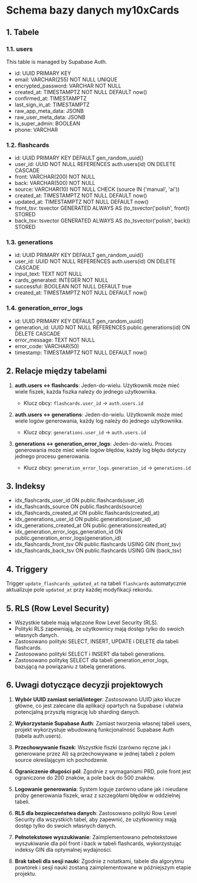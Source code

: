 # Schema bazy danych my10xCards

## 1. Tabele

### 1.1. users

This table is managed by Supabase Auth.

- id: UUID PRIMARY KEY
- email: VARCHAR(255) NOT NULL UNIQUE
- encrypted_password: VARCHAR NOT NULL
- created_at: TIMESTAMPTZ NOT NULL DEFAULT now()
- confirmed_at: TIMESTAMPTZ
- last_sign_in_at: TIMESTAMPTZ
- raw_app_meta_data: JSONB
- raw_user_meta_data: JSONB
- is_super_admin: BOOLEAN
- phone: VARCHAR

### 1.2. flashcards

- id: UUID PRIMARY KEY DEFAULT gen_random_uuid()
- user_id: UUID NOT NULL REFERENCES auth.users(id) ON DELETE CASCADE
- front: VARCHAR(200) NOT NULL
- back: VARCHAR(500) NOT NULL
- source: VARCHAR(10) NOT NULL CHECK (source IN ('manual', 'ai'))
- created_at: TIMESTAMPTZ NOT NULL DEFAULT now()
- updated_at: TIMESTAMPTZ NOT NULL DEFAULT now()
- front_tsv: tsvector GENERATED ALWAYS AS (to_tsvector('polish', front)) STORED
- back_tsv: tsvector GENERATED ALWAYS AS (to_tsvector('polish', back)) STORED

### 1.3. generations

- id: UUID PRIMARY KEY DEFAULT gen_random_uuid()
- user_id: UUID NOT NULL REFERENCES auth.users(id) ON DELETE CASCADE
- input_text: TEXT NOT NULL
- cards_generated: INTEGER NOT NULL
- successful: BOOLEAN NOT NULL DEFAULT true
- created_at: TIMESTAMPTZ NOT NULL DEFAULT now()

### 1.4. generation_error_logs

- id: UUID PRIMARY KEY DEFAULT gen_random_uuid()
- generation_id: UUID NOT NULL REFERENCES public.generations(id) ON DELETE CASCADE
- error_message: TEXT NOT NULL
- error_code: VARCHAR(50)
- timestamp: TIMESTAMPTZ NOT NULL DEFAULT now()

## 2. Relacje między tabelami

1. **auth.users ↔ flashcards**: Jeden-do-wielu. Użytkownik może mieć wiele fiszek, każda fiszka należy do jednego użytkownika.

   - Klucz obcy: `flashcards.user_id` → `auth.users.id`

2. **auth.users ↔ generations**: Jeden-do-wielu. Użytkownik może mieć wiele logów generowania, każdy log należy do jednego użytkownika.

   - Klucz obcy: `generations.user_id` → `auth.users.id`

3. **generations ↔ generation_error_logs**: Jeden-do-wielu. Proces generowania może mieć wiele logów błędów, każdy log błędu dotyczy jednego procesu generowania.
   - Klucz obcy: `generation_error_logs.generation_id` → `generations.id`

## 3. Indeksy

- idx_flashcards_user_id ON public.flashcards(user_id)
- idx_flashcards_source ON public.flashcards(source)
- idx_flashcards_created_at ON public.flashcards(created_at)
- idx_generations_user_id ON public.generations(user_id)
- idx_generations_created_at ON public.generations(created_at)
- idx_generation_error_logs_generation_id ON public.generation_error_logs(generation_id)
- idx_flashcards_front_tsv ON public.flashcards USING GIN (front_tsv)
- idx_flashcards_back_tsv ON public.flashcards USING GIN (back_tsv)

## 4. Triggery

Trigger `update_flashcards_updated_at` na tabeli `flashcards` automatycznie aktualizuje pole `updated_at` przy każdej modyfikacji rekordu.

## 5. RLS (Row Level Security)

- Wszystkie tabele mają włączone Row Level Security (RLS).
- Polityki RLS zapewniają, że użytkownicy mają dostęp tylko do swoich własnych danych.
- Zastosowano polityki SELECT, INSERT, UPDATE i DELETE dla tabeli flashcards.
- Zastosowano polityki SELECT i INSERT dla tabeli generations.
- Zastosowano politykę SELECT dla tabeli generation_error_logs, bazującą na powiązaniu z tabelą generations.

## 6. Uwagi dotyczące decyzji projektowych

1. **Wybór UUID zamiast serial/integer**: Zastosowano UUID jako klucze główne, co jest zalecane dla aplikacji opartych na Supabase i ułatwia potencjalną przyszłą migrację lub sharding danych.

2. **Wykorzystanie Supabase Auth**: Zamiast tworzenia własnej tabeli users, projekt wykorzystuje wbudowaną funkcjonalność Supabase Auth (tabela auth.users).

3. **Przechowywanie fiszek**: Wszystkie fiszki (zarówno ręczne jak i generowane przez AI) są przechowywane w jednej tabeli z polem source określającym ich pochodzenie.

4. **Ograniczenie długości pól**: Zgodnie z wymaganiami PRD, pole front jest ograniczone do 200 znaków, a pole back do 500 znaków.

5. **Logowanie generowania**: System loguje zarówno udane jak i nieudane próby generowania fiszek, wraz z szczegółami błędów w oddzielnej tabeli.

6. **RLS dla bezpieczeństwa danych**: Zastosowano polityki Row Level Security dla wszystkich tabel, aby zapewnić, że użytkownicy mają dostęp tylko do swoich własnych danych.

7. **Pełnotekstowe wyszukiwanie**: Zaimplementowano pełnotekstowe wyszukiwanie dla pól front i back w tabeli flashcards, wykorzystując indeksy GIN dla optymalnej wydajności.

8. **Brak tabeli dla sesji nauki**: Zgodnie z notatkami, tabele dla algorytmu powtórek i sesji nauki zostaną zaimplementowane w późniejszym etapie projektu.
